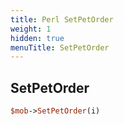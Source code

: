 ```yaml
---
title: Perl SetPetOrder
weight: 1
hidden: true
menuTitle: SetPetOrder
---
```

## SetPetOrder
```perl
$mob->SetPetOrder(i)
```